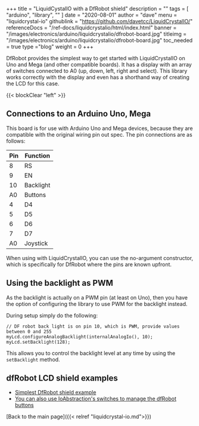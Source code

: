 +++
title = "LiquidCystalIO with a DfRobot shield"
description = ""
tags = [ "arduino", "library", "" ]
date = "2020-08-01"
author =  "dave"
menu = "liquidcrystal-io"
githublink = "https://github.com/davetcc/LiquidCrystalIO/"
referenceDocs = "/ref-docs/liquidcrystalio/html/index.html"
banner = "/images/electronics/arduino/liquidcrystalio/dfrobot-board.jpg"
titleimg = "/images/electronics/arduino/liquidcrystalio/dfrobot-board.jpg"
toc_needed = true 
type ="blog"
weight = 0
+++

DfRobot provides the simplest way to get started with LiquidCrystalIO on Uno and Mega (and other compatible boards). It has a display with an array of switches connected to A0 (up, down, left, right and select). This library works correctly with the display and even has a shorthand way of creating the LCD for this case.

{{< blockClear "left" >}}

## Connections to an Arduino Uno, Mega

This board is for use with Arduino Uno and Mega devices, because they are compatible with the original wiring pin out spec. The pin connections are as follows:

| Pin | Function  |
| --- | --------- |
|  8  | RS        |
|  9  | EN        |
| 10  | Backlight |
| A0  | Buttons   |
|  4  | D4        |
|  5  | D5        |
|  6  | D6        |
|  7  | D7        |
| A0  | Joystick  |

When using with LiquidCrystalIO, you can use the no-argument constructor, which is specifically for DfRobot where the pins are known upfront.

## Using the backlight as PWM

As the backlight is actually on a PWM pin (at least on Uno), then you have the option of configuring the library to use PWM for the backlight instead.

During setup simply do the following:

    // DF robot back light is on pin 10, which is PWM, provide values between 0 and 255
    myLcd.configureAnalogBacklight(internalAnalogIo(), 10);
    myLcd.setBacklight(128);

This allows you to control the backlight level at any time by using the `setBacklight` method.

## dfRobot LCD shield examples

* [Simplest DfRobot shield example](https://github.com/davetcc/LiquidCrystalIO/blob/master/examples/HelloWorld/HelloWorld.ino)
* [You can also use IoAbstraction's switches to manage the dfRobot buttons](https://github.com/davetcc/IoAbstraction/blob/master/examples/dfRobotRotaryEncoder/dfRobotRotaryEncoder.ino)

[Back to the main page]({{< relref "liquidcrystal-io.md">}})